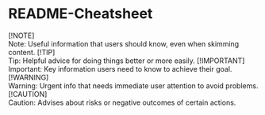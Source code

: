 # README-Cheatsheet

[!NOTE]\
Note: Useful information that users should know, even when skimming content.
[!TIP]\
Tip: Helpful advice for doing things better or more easily.
[!IMPORTANT]\
Important: Key information users need to know to achieve their goal.
[!WARNING]\
Warning: Urgent info that needs immediate user attention to avoid problems.
[!CAUTION]\
Caution: Advises about risks or negative outcomes of certain actions.
